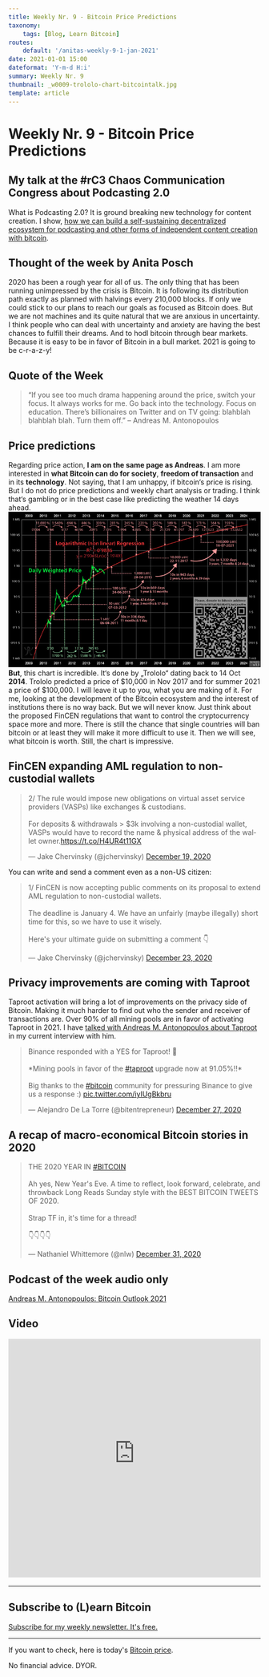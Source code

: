 ```yaml
---
title: Weekly Nr. 9 - Bitcoin Price Predictions
taxonomy:
    tags: [Blog, Learn Bitcoin]
routes:
    default: '/anitas-weekly-9-1-jan-2021'
date: 2021-01-01 15:00
dateformat: 'Y-m-d H:i'
summary: Weekly Nr. 9
thumbnail: _w0009-trololo-chart-bitcointalk.jpg
template: article
---
```


# Weekly Nr. 9 - Bitcoin Price Predictions

## My talk at the #rC3 Chaos Communication Congress about Podcasting 2.0
What is Podcasting 2.0? It is ground breaking new technology for content creation. I show, <a href="https://anitaposch.com/podcasting-2-0-how-to-earn-bitcoin-with-content-creation/">how we can build a self-sustaining decentralized ecosystem for podcasting and other forms of independent content creation with bitcoin</a>.

## Thought of the week by Anita Posch
2020 has been a rough year for all of us. The only thing that has been running unimpressed by the crisis is Bitcoin. It is following its distribution path exactly as planned with halvings every 210,000 blocks. If only we could stick to our plans to reach our goals as focused as Bitcoin does. But we are not machines and its quite natural that we are anxious in uncertainty. I think people who can deal with uncertainty and anxiety are having the best chances to fulfill their dreams. And to hodl bitcoin through bear markets. Because it is easy to be in favor of Bitcoin in a bull market. 2021 is going to be c-r-a-z-y!

## Quote of the Week
<blockquote>“If you see too much drama happening around the price, switch your focus. It always works for me. Go back into the technology. Focus on education. There’s billionaires on Twitter and on TV going: blahblah blahblah blah. Turn them off.” – Andreas M. Antonopoulos</blockquote>

## Price predictions
Regarding price action, <strong>I am on the same page as Andreas</strong>. I am more interested in <strong>what Bitcoin can do for society</strong>, <strong>freedom of transaction</strong> and in its <strong>technology</strong>. Not saying, that I am unhappy, if bitcoin‘s price is rising. But I do not do price predictions and weekly chart analysis or trading. I think that‘s gambling or in the best case like predicting the weather 14 days ahead.
![Trololo chart](_w0009-trololo-chart-bitcointalk.jpg)  
<strong>But</strong>, this chart is incredible. It‘s done by „Trololo“ dating back to 14 Oct <strong>2014</strong>. Trololo predicted a price of $10,000 in Nov 2017 and for summer 2021 a price of $100,000. I will leave it up to you, what you are making of it. For me, looking at the development of the Bitcoin ecosystem and the interest of institutions there is no way back. But we will never know. Just think about the proposed FinCEN regulations that want to control the cryptocurrency space more and more. There is still the chance that single countries will ban bitcoin or at least they will make it more difficult to use it. Then we will see, what bitcoin is worth. Still, the chart is impressive.

## FinCEN expanding AML regulation to non-custodial wallets
<blockquote class="twitter-tweet"><p lang="en" dir="ltr">2/ The rule would impose new obligations on virtual asset service providers (VASPs) like exchanges &amp; custodians.<br><br>For deposits &amp; withdrawals &gt; $3k involving a non-custodial wallet, VASPs would have to record the name &amp; physical address of the wallet owner.<a href="https://t.co/H4UR4t11GX">https://t.co/H4UR4t11GX</a></p>&mdash; Jake Chervinsky (@jchervinsky) <a href="https://twitter.com/jchervinsky/status/1340135041746300932?ref_src=twsrc%5Etfw">December 19, 2020</a></blockquote> 
<script async src="https://platform.twitter.com/widgets.js" charset="utf-8"></script>
 
You can write and send a comment even as a non-US citizen:
<div class="white-box"><blockquote class="twitter-tweet"><p lang="en" dir="ltr">1/ FinCEN is now accepting public comments on its proposal to extend AML regulation to non-custodial wallets.<br><br>The deadline is January 4. We have an unfairly (maybe illegally) short time for this, so we have to use it wisely.<br><br>Here&#39;s your ultimate guide on submitting a comment 👇</p>&mdash; Jake Chervinsky (@jchervinsky) <a href="https://twitter.com/jchervinsky/status/1341847200209530883?ref_src=twsrc%5Etfw">December 23, 2020</a></blockquote> 
<script async src="https://platform.twitter.com/widgets.js" charset="utf-8"></script>
 </div>

## Privacy improvements are coming with Taproot
Taproot activation will bring a lot of improvements on the privacy side of Bitcoin. Making it much harder to find out who the sender and receiver of transactions are. Over 90% of all mining pools are in favor of activating Taproot in 2021. I have <a href="https://bitcoinundco.com/en/andreas-antonopoulos-outlook-2021/" target="_blank" rel="noopener">talked with Andreas M. Antonopoulos about Taproot</a> in my current interview with him.
<div class="white-box"><blockquote class="twitter-tweet"><p lang="en" dir="ltr">Binance responded with a YES for Taproot! 🎊<br><br>*Mining pools in favor of the <a href="https://twitter.com/hashtag/taproot?src=hash&amp;ref_src=twsrc%5Etfw">#taproot</a> upgrade now at 91.05%!!* <br><br>Big thanks to the <a href="https://twitter.com/hashtag/bitcoin?src=hash&amp;ref_src=twsrc%5Etfw">#bitcoin</a> community for pressuring Binance to give us a response :) <a href="https://t.co/iyIUgBkbru">pic.twitter.com/iyIUgBkbru</a></p>&mdash; Alejandro De La Torre (@bitentrepreneur) <a href="https://twitter.com/bitentrepreneur/status/1343142666536681472?ref_src=twsrc%5Etfw">December 27, 2020</a></blockquote> 
<script async src="https://platform.twitter.com/widgets.js" charset="utf-8"></script>
 </div>

## A recap of macro-economical Bitcoin stories in 2020
<div class="white-box"><blockquote class="twitter-tweet"><p lang="en" dir="ltr">THE 2020 YEAR IN <a href="https://twitter.com/hashtag/BITCOIN?src=hash&amp;ref_src=twsrc%5Etfw">#BITCOIN</a> <br><br>Ah yes, New Year&#39;s Eve. A time to reflect, look forward, celebrate, and throwback Long Reads Sunday style with the BEST BITCOIN TWEETS OF 2020. <br><br>Strap TF in, it&#39;s time for a thread!<br><br>👇👇👇👇</p>&mdash; Nathaniel Whittemore (@nlw) <a href="https://twitter.com/nlw/status/1344683439296016384?ref_src=twsrc%5Etfw">December 31, 2020</a></blockquote> 
<script async src="https://platform.twitter.com/widgets.js" charset="utf-8"></script>
 </div>

## Podcast of the week audio only
<a href="https://bitcoinundco.com/en/andreas-antonopoulos-outlook-2021/" target="_blank" rel="noopener noreferrer">Andreas M. Antonopoulos: Bitcoin Outlook 2021</a>

## Video
<iframe width="100%" height="476" src="https://www.youtube-nocookie.com/embed/r7Mn07CIJVk" frameborder="0" allow="accelerometer; autoplay; clipboard-write; encrypted-media; gyroscope; picture-in-picture" allowfullscreen></iframe>

---
## Subscribe to (L)earn Bitcoin

[Subscribe for my weekly newsletter. It's free.](https://anita.link/weekly)

---

If you want to check, here is today's [Bitcoin price](https://www.coingecko.com/en/coins/bitcoin).

No financial advice. DYOR.